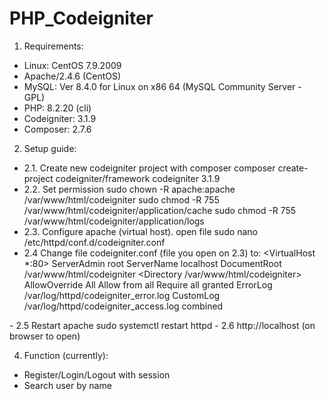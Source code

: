 # PHP_Codeigniter
1. Requirements:
- Linux: CentOS 7.9.2009
- Apache/2.4.6 (CentOS)
- MySQL: Ver 8.4.0 for Linux on x86 64 (MySQL Community Server - GPL)
- PHP: 8.2.20 (cli)
- Codeigniter: 3.1.9
- Composer: 2.7.6


2. Setup guide:
- 2.1. Create new codeigniter project with composer
  composer create-project codeigniter/framework codeigniter 3.1.9
- 2.2. Set permission
  sudo chown -R apache:apache /var/www/html/codeigniter
  sudo chmod -R 755 /var/www/html/codeigniter/application/cache
  sudo chmod -R 755 /var/www/html/codeigniter/application/logs  
- 2.3. Configure apache (virtual host). open file
  sudo nano /etc/httpd/conf.d/codeigniter.conf
- 2.4 Change file codeigniter.conf (file you open on 2.3) to:
  <VirtualHost *:80>
    ServerAdmin root
    ServerName localhost
    DocumentRoot /var/www/html/codeigniter
    <Directory /var/www/html/codeigniter>
        AllowOverride All
        Allow from all
        Require all granted
    </Directory>
    ErrorLog /var/log/httpd/codeigniter_error.log
    CustomLog /var/log/httpd/codeigniter_access.log combined
</VirtualHost>
- 2.5 Restart apache
   sudo systemctl restart httpd
- 2.6 http://localhost (on browser to open)

  
4. Function (currently):
- Register/Login/Logout with session
- Search user by name
